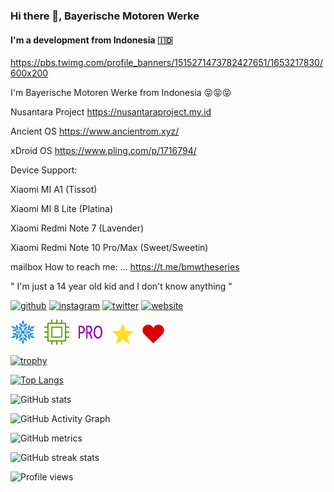 ### Hi there 👋, Bayerische Motoren Werke
#### I'm a development from Indonesia 🇮🇩
https://pbs.twimg.com/profile_banners/1515271473782427651/1653217830/600x200

I'm Bayerische Motoren Werke from Indonesia 😝😝😝

Nusantara Project https://nusantaraproject.my.id

Ancient OS        https://www.ancientrom.xyz/

xDroid OS         https://www.pling.com/p/1716794/

Device Support:

Xiaomi MI A1 (Tissot)

Xiaomi MI 8 Lite (Platina)

Xiaomi Redmi Note 7 (Lavender)

Xiaomi Redmi Note 10 Pro/Max (Sweet/Sweetin)

mailbox How to reach me: ... https://t.me/bmwtheseries

" I'm just a 14 year old kid and I don't know anything "



[<img src='https://cdn.jsdelivr.net/npm/simple-icons@3.0.1/icons/github.svg' alt='github' height='40'>](https://github.com/BayerischeMotorenWerke)  [<img src='https://cdn.jsdelivr.net/npm/simple-icons@3.0.1/icons/instagram.svg' alt='instagram' height='40'>](https://www.instagram.com/bmwtheseries/)  [<img src='https://cdn.jsdelivr.net/npm/simple-icons@3.0.1/icons/twitter.svg' alt='twitter' height='40'>](https://twitter.com/bmwtheseries)  [<img src='https://cdn.jsdelivr.net/npm/simple-icons@3.0.1/icons/icloud.svg' alt='website' height='40'>](https://nusantararom.org/)  

<a href='https://archiveprogram.github.com/'><img src='https://raw.githubusercontent.com/acervenky/animated-github-badges/master/assets/acbadge.gif' width='40' height='40'></a> <a href='https://docs.github.com/en/developers'><img src='https://raw.githubusercontent.com/acervenky/animated-github-badges/master/assets/devbadge.gif' width='40' height='40'></a> <a href='https://github.com/pricing'><img src='https://raw.githubusercontent.com/acervenky/animated-github-badges/master/assets/pro.gif' width='40' height='40'></a> <a href='https://stars.github.com/'><img src='https://raw.githubusercontent.com/acervenky/animated-github-badges/master/assets/starbadge.gif' width='35' height='35'></a> <a href='https://docs.github.com/en/github/supporting-the-open-source-community-with-github-sponsors'><img src='https://raw.githubusercontent.com/acervenky/animated-github-badges/master/assets/sponsorbadge.gif' width='35' height='35'></a> 

[![trophy](https://github-profile-trophy.vercel.app/?username=BayerischeMotorenWerke)](https://github.com/ryo-ma/github-profile-trophy)

[![Top Langs](https://github-readme-stats.vercel.app/api/top-langs/?username=BayerischeMotorenWerke)](https://github.com/anuraghazra/github-readme-stats)

![GitHub stats](https://github-readme-stats.vercel.app/api?username=BayerischeMotorenWerke&show_icons=true&count_private=true)  

![GitHub Activity Graph](https://activity-graph.herokuapp.com/graph?username=BayerischeMotorenWerke)  

![GitHub metrics](https://metrics.lecoq.io/BayerischeMotorenWerke)  

![GitHub streak stats](https://github-readme-streak-stats.herokuapp.com/?user=BayerischeMotorenWerke)  

![Profile views](https://gpvc.arturio.dev/BayerischeMotorenWerke)  
